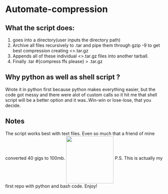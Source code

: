 # Automate-compression
## What the script does: 
  1. goes into a directory(user inputs the directory path)
  2. Archive all files recursively to .tar and pipe them through gzip -9 to get
     best compression creating <>.tar.gz
  3. Appends all of these individual <>.tar.gz files into another tarball.
  4. Finally .tar #{compress ffs please} > .tar.gz  
   
## Why python as well as shell script ?
  Wrote it in python first because python makes everything easier, but the code got messy and there were alot of custom calls so it hit me that shell script will be a better option and it was..Win-win or lose-lose, that you decide.

## Notes
 The script works best with text files. Even so much that a friend of mine converted 40 gigs to 100mb. 
 <img src="https://image.slidesharecdn.com/codingsuperpowersupershort-140924145900-phpapp02/95/coding-superpower-1-638.jpg?cb=1411571210" height="150" width="150" align="middle">
 P.S. This is actually my first repo with python and bash code. Enjoy!
    
